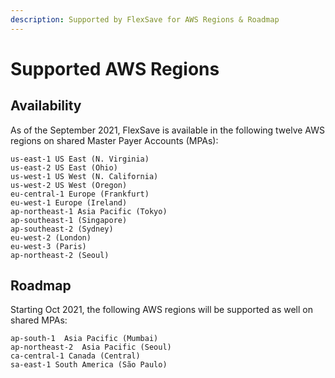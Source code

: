 ```yaml
---
description: Supported by FlexSave for AWS Regions & Roadmap
---
```


# Supported AWS Regions

## Availability

As of the September 2021, FlexSave is available in the following twelve AWS regions on shared Master Payer Accounts \(MPAs\):

```text
us-east-1 US East (N. Virginia)
us-east-2 US East (Ohio)
us-west-1 US West (N. California)
us-west-2 US West (Oregon)
eu-central-1 Europe (Frankfurt)
eu-west-1 Europe (Ireland)
ap-northeast-1 Asia Pacific (Tokyo)
ap-southeast-1 (Singapore)
ap-southeast-2 (Sydney)
eu-west-2 (London)
eu-west-3 (Paris)
ap-northeast-2 (Seoul)
```

## Roadmap

Starting Oct 2021, the following AWS regions will be supported as well on shared MPAs:

```text
ap-south-1  Asia Pacific (Mumbai)
ap-northeast-2  Asia Pacific (Seoul)
ca-central-1 Canada (Central)
sa-east-1 South America (São Paulo)
```
